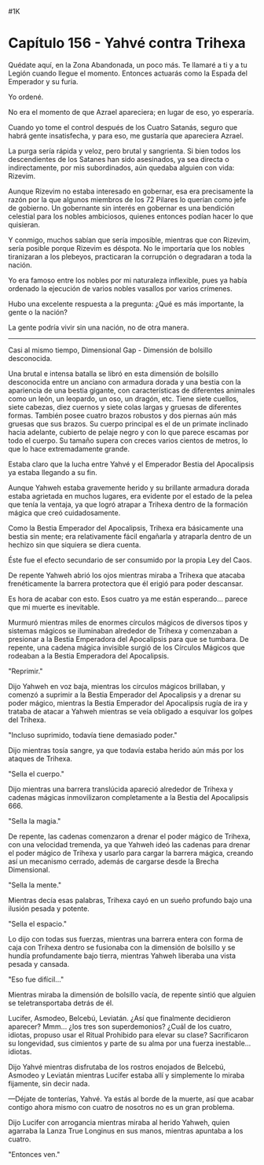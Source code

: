 
#1K 

# Capítulo 156 - Yahvé contra Trihexa


Quédate aquí, en la Zona Abandonada, un poco más. Te llamaré a ti y a tu Legión cuando llegue el momento. Entonces actuarás como la Espada del Emperador y su furia.

Yo ordené.

No era el momento de que Azrael apareciera; en lugar de eso, yo esperaría.

Cuando yo tome el control después de los Cuatro Satanás, seguro que habrá gente insatisfecha, y para eso, me gustaría que apareciera Azrael.

La purga sería rápida y veloz, pero brutal y sangrienta. Si bien todos los descendientes de los Satanes han sido asesinados, ya sea directa o indirectamente, por mis subordinados, aún quedaba alguien con vida: Rizevim.

Aunque Rizevim no estaba interesado en gobernar, esa era precisamente la razón por la que algunos miembros de los 72 Pilares lo querían como jefe de gobierno. Un gobernante sin interés en gobernar es una bendición celestial para los nobles ambiciosos, quienes entonces podían hacer lo que quisieran.

Y conmigo, muchos sabían que sería imposible, mientras que con Rizevim, sería posible porque Rizevim es déspota. No le importaría que los nobles tiranizaran a los plebeyos, practicaran la corrupción o degradaran a toda la nación.

Yo era famoso entre los nobles por mi naturaleza inflexible, pues ya había ordenado la ejecución de varios nobles vasallos por varios crímenes.

Hubo una excelente respuesta a la pregunta: ¿Qué es más importante, la gente o la nación?

La gente podría vivir sin una nación, no de otra manera.

***

Casi al mismo tiempo, Dimensional Gap - Dimensión de bolsillo desconocida.

Una brutal e intensa batalla se libró en esta dimensión de bolsillo desconocida entre un anciano con armadura dorada y una bestia con la apariencia de una bestia gigante, con características de diferentes animales como un león, un leopardo, un oso, un dragón, etc. Tiene siete cuellos, siete cabezas, diez cuernos y siete colas largas y gruesas de diferentes formas. También posee cuatro brazos robustos y dos piernas aún más gruesas que sus brazos. Su cuerpo principal es el de un primate inclinado hacia adelante, cubierto de pelaje negro y con lo que parece escamas por todo el cuerpo. Su tamaño supera con creces varios cientos de metros, lo que lo hace extremadamente grande.

Estaba claro que la lucha entre Yahvé y el Emperador Bestia del Apocalipsis ya estaba llegando a su fin.

Aunque Yahweh estaba gravemente herido y su brillante armadura dorada estaba agrietada en muchos lugares, era evidente por el estado de la pelea que tenía la ventaja, ya que logró atrapar a Trihexa dentro de la formación mágica que creó cuidadosamente.

Como la Bestia Emperador del Apocalipsis, Trihexa era básicamente una bestia sin mente; era relativamente fácil engañarla y atraparla dentro de un hechizo sin que siquiera se diera cuenta.

Éste fue el efecto secundario de ser consumido por la propia Ley del Caos.

De repente Yahweh abrió los ojos mientras miraba a Trihexa que atacaba frenéticamente la barrera protectora que él erigió para poder descansar.

Es hora de acabar con esto. Esos cuatro ya me están esperando... parece que mi muerte es inevitable.

Murmuró mientras miles de enormes círculos mágicos de diversos tipos y sistemas mágicos se iluminaban alrededor de Trihexa y comenzaban a presionar a la Bestia Emperadora del Apocalipsis para que se tumbara. De repente, una cadena mágica invisible surgió de los Círculos Mágicos que rodeaban a la Bestia Emperadora del Apocalipsis.

"Reprimir."

Dijo Yahweh en voz baja, mientras los círculos mágicos brillaban, y comenzó a suprimir a la Bestia Emperador del Apocalipsis y a drenar su poder mágico, mientras la Bestia Emperador del Apocalipsis rugía de ira y trataba de atacar a Yahweh mientras se veía obligado a esquivar los golpes del Trihexa.

"Incluso suprimido, todavía tiene demasiado poder."

Dijo mientras tosía sangre, ya que todavía estaba herido aún más por los ataques de Trihexa.

"Sella el cuerpo."

Dijo mientras una barrera translúcida apareció alrededor de Trihexa y cadenas mágicas inmovilizaron completamente a la Bestia del Apocalipsis 666.

"Sella la magia."

De repente, las cadenas comenzaron a drenar el poder mágico de Trihexa, con una velocidad tremenda, ya que Yahweh ideó las cadenas para drenar el poder mágico de Trihexa y usarlo para cargar la barrera mágica, creando así un mecanismo cerrado, además de cargarse desde la Brecha Dimensional.

"Sella la mente."

Mientras decía esas palabras, Trihexa cayó en un sueño profundo bajo una ilusión pesada y potente.

"Sella el espacio."

Lo dijo con todas sus fuerzas, mientras una barrera entera con forma de caja con Trihexa dentro se fusionaba con la dimensión de bolsillo y se hundía profundamente bajo tierra, mientras Yahweh liberaba una vista pesada y cansada.

"Eso fue difícil..."

Mientras miraba la dimensión de bolsillo vacía, de repente sintió que alguien se teletransportaba detrás de él.

Lucifer, Asmodeo, Belcebú, Leviatán. ¿Así que finalmente decidieron aparecer? Mmm... ¿los tres son superdemonios? ¿Cuál de los cuatro, idiotas, propuso usar el Ritual Prohibido para elevar su clase? Sacrificaron su longevidad, sus cimientos y parte de su alma por una fuerza inestable... idiotas.

Dijo Yahvé mientras disfrutaba de los rostros enojados de Belcebú, Asmodeo y Leviatán mientras Lucifer estaba allí y simplemente lo miraba fijamente, sin decir nada.

—Déjate de tonterías, Yahvé. Ya estás al borde de la muerte, así que acabar contigo ahora mismo con cuatro de nosotros no es un gran problema.

Dijo Lucifer con arrogancia mientras miraba al herido Yahweh, quien agarraba la Lanza True Longinus en sus manos, mientras apuntaba a los cuatro.

"Entonces ven."